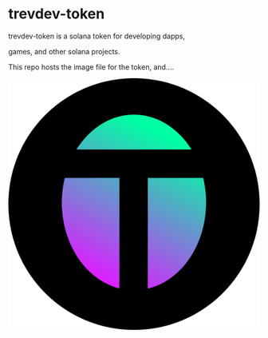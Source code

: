 # trevdev-token
trevdev-token is a solana token for developing dapps, 

games, and other solana projects. 

This repo hosts the image file for the token, and....

<img src="https://github.com/trevor256/trevdev-token/blob/main/trevdev.svg">
